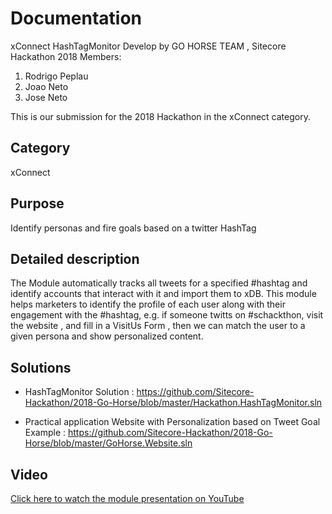# Documentation

xConnect HashTagMonitor 
Develop by GO HORSE TEAM , Sitecore Hackathon 2018
Members:
1. Rodrigo Peplau
2. Joao Neto
3. Jose Neto

This is our submission for the 2018 Hackathon in the xConnect category.

## Category
 xConnect

## Purpose
Identify personas and fire goals based on a twitter HashTag

## Detailed description

The Module automatically tracks all tweets for a specified #hashtag and identify accounts that interact with it and import them to xDB. 
This module helps marketers to identify the profile of each user along with their engagement with the #hashtag, 
e.g. if someone twitts on #schackthon, visit the website , and fill in a VisitUs Form , then we can match the user to a given persona
and show personalized content.

## Solutions
-  HashTagMonitor Solution : 
https://github.com/Sitecore-Hackathon/2018-Go-Horse/blob/master/Hackathon.HashTagMonitor.sln

-  Practical application Website with Personalization based on Tweet Goal Example  : 
https://github.com/Sitecore-Hackathon/2018-Go-Horse/blob/master/GoHorse.Website.sln



## Video

[Click here to watch the module presentation on YouTube](https://youtu.be/2lEAazVlHUQ) 
